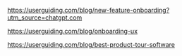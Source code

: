 https://userguiding.com/blog/new-feature-onboarding?utm_source=chatgpt.com


https://userguiding.com/blog/onboarding-ux

https://userguiding.com/blog/best-product-tour-software